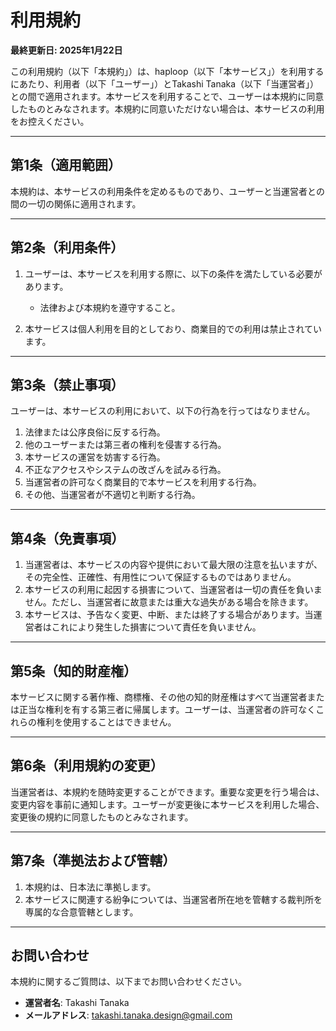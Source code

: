 # 利用規約

**最終更新日: 2025年1月22日**

この利用規約（以下「本規約」）は、haploop（以下「本サービス」）を利用するにあたり、利用者（以下「ユーザー」）とTakashi Tanaka（以下「当運営者」）との間で適用されます。本サービスを利用することで、ユーザーは本規約に同意したものとみなされます。本規約に同意いただけない場合は、本サービスの利用をお控えください。

---

## 第1条（適用範囲）
本規約は、本サービスの利用条件を定めるものであり、ユーザーと当運営者との間の一切の関係に適用されます。

---

## 第2条（利用条件）
1. ユーザーは、本サービスを利用する際に、以下の条件を満たしている必要があります。
   - 法律および本規約を遵守すること。

2. 本サービスは個人利用を目的としており、商業目的での利用は禁止されています。

---

## 第3条（禁止事項）
ユーザーは、本サービスの利用において、以下の行為を行ってはなりません。
1. 法律または公序良俗に反する行為。
2. 他のユーザーまたは第三者の権利を侵害する行為。
3. 本サービスの運営を妨害する行為。
4. 不正なアクセスやシステムの改ざんを試みる行為。
5. 当運営者の許可なく商業目的で本サービスを利用する行為。
6. その他、当運営者が不適切と判断する行為。

---

## 第4条（免責事項）
1. 当運営者は、本サービスの内容や提供において最大限の注意を払いますが、その完全性、正確性、有用性について保証するものではありません。
2. 本サービスの利用に起因する損害について、当運営者は一切の責任を負いません。ただし、当運営者に故意または重大な過失がある場合を除きます。
3. 本サービスは、予告なく変更、中断、または終了する場合があります。当運営者はこれにより発生した損害について責任を負いません。

---

## 第5条（知的財産権）
本サービスに関する著作権、商標権、その他の知的財産権はすべて当運営者または正当な権利を有する第三者に帰属します。ユーザーは、当運営者の許可なくこれらの権利を使用することはできません。

---

## 第6条（利用規約の変更）
当運営者は、本規約を随時変更することができます。重要な変更を行う場合は、変更内容を事前に通知します。ユーザーが変更後に本サービスを利用した場合、変更後の規約に同意したものとみなされます。

---

## 第7条（準拠法および管轄）
1. 本規約は、日本法に準拠します。
2. 本サービスに関連する紛争については、当運営者所在地を管轄する裁判所を専属的な合意管轄とします。

---

## お問い合わせ

本規約に関するご質問は、以下までお問い合わせください。

- **運営者名**: Takashi Tanaka  
- **メールアドレス**: takashi.tanaka.design@gmail.com